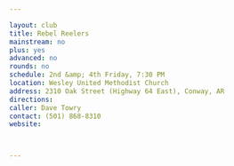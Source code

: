 ```yaml
---

layout: club
title: Rebel Reelers
mainstream: no
plus: yes
advanced: no
rounds: no
schedule: 2nd &amp; 4th Friday, 7:30 PM
location: Wesley United Methodist Church
address: 2310 Oak Street (Highway 64 East), Conway, AR
directions: 
caller: Dave Towry
contact: (501) 868-8310
website: 



---
```


